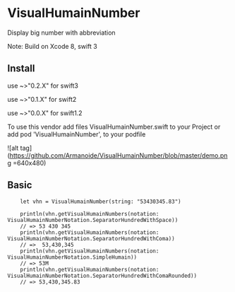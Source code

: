 # VisualHumainNumber
Display big number with abbreviation 

Note: Build on Xcode 8, swift 3

## Install

use ~>"0.2.X" for swift3

use ~>"0.1.X" for swift2

use ~>"0.0.X" for swift1.2


To use this vendor add files VisualHumainNumber.swift to your Project or add pod 'VisualHumainNumber', to your podfile

![alt tag](https://github.com/Armanoide/VisualHumainNumber/blob/master/demo.png =640x480)

## Basic
     
        let vhn = VisualHumainNumber(string: "53430345.83")
        
        println(vhn.getVisualHumainNumbers(notation: VisualHumainNumberNotation.SeparatorHundredWithSpace)) 
        // => 53 430 345
        println(vhn.getVisualHumainNumbers(notation: VisualHumainNumberNotation.SeparatorHundredWithComa)) 
        // =>  53,430,345
        println(vhn.getVisualHumainNumbers(notation: VisualHumainNumberNotation.SimpleHumain)) 
        // => 53M
        println(vhn.getVisualHumainNumbers(notation: VisualHumainNumberNotation.SeparatorHundredWithComaRounded))
        // => 53,430,345.83

        
